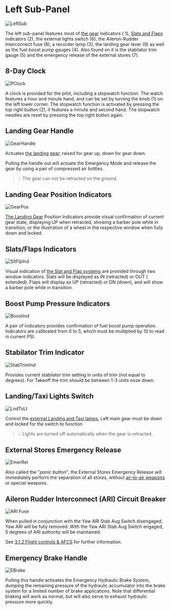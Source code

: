 # Left Sub-Panel

![LeftSub](../../img/pilot_left_sub_panel_overview.jpg)

The left sub-panel features most
of [the gear](../../systems/flight_controls_gear/gear_ground_handling.md) indicators (
1), [Slats and Flaps](../../systems/flight_controls_gear/flight_controls.md#slats-flap-system)
indicators (<num>2</num>), the external lights switch (<num>6</num>), the Aileron-Rudder
Interconnect fuse (<num>8</num>), a recorder
lamp (<num>3</num>), the landing gear lever (<num>9</num>) as well as the fuel boost pump
gauges (<num>4</num>). Also found on it is
the stabilator trim gauge (<num>5</num>) and the emergency release of the external stores
(<num>7</num>).

## 8-Day Clock

![PClock](../../img/pilot_clock.jpg)

A clock is provided for the pilot, including a stopwatch function. The watch features a hour and
minute hand, and can be set by turning
the knob (<num>1</num>) on the left lower corner. The stopwatch function is activated by pressing
the top
right button (<num>2</num>), it features a minute and second hand.
The stopwatch needles are reset by pressing the top right button again.

## Landing Gear Handle

![GearHandle](../../img/pilot_landing_gear_handle.jpg)

Actuates [the landing gear](../../systems/flight_controls_gear/gear_ground_handling.md); raised for
gear up, down for gear down.

Pulling the handle out will actuate the Emergency Mode and release the gear by
using a pair of compressed air bottles.

> 💡 The gear can not be retracted on the ground.

## Landing Gear Position Indicators

![GearPos](../../img/pilot_landing_gear_position_indicators.jpg)

[The Landing Gear](../../systems/flight_controls_gear/gear_ground_handling.md) Position Indicators
provide visual confirmation of current gear state, displaying UP when retracted, showing a barber
pole while in transition, or the illustration of a wheel in the respective window when fully down
and locked.

## Slats/Flaps Indicators

![SltFlpInd](../../img/pilot_slats_flaps_indicator.jpg)

Visual indication
of [the Slat and Flap systems](../../systems/flight_controls_gear/flight_controls.md#slats-flap-system)
are provided through two window indicators. Slats will be displayed as IN (retracted) or OUT (
extended). Flaps will display as UP (retracted) or DN (down), and will show a barber pole while
in transition.

## Boost Pump Pressure Indicators

![BoostInd](../../img/pilot_boost_pump_indicators.jpg)

A pair of indicators provides confirmation of fuel boost pump operation.
Indicators are calibrated from 0 to 5, which must be multiplied by 10 to read in
current PSI.

## Stabilator Trim Indicator

![StabTrimInd](../../img/pilot_stabilator_trim_indicator.jpg)

Provides current stabilator trim setting in units of trim (not equal to degrees). For Takeoff the
trim should be between 1-3 units nose down.

## Landing/Taxi Lights Switch

![LndTxLt](../../img/pilot_landing_taxi_lights.jpg)

Control the [external Landing and Taxi lamps.](../../systems/lighting.md) Left main gear must be
down and locked for the switch to function

> 💡 Lights are turned off automatically when the gear is retracted.

## External Stores Emergency Release

![EmerRel](../../img/pilot_external_stores_emergency_release.jpg)

Also called the "_panic button_", the External Stores Emergency Release will
immediately perform the separation of all stores, without [air-to-air
weapons](../../stores/air_to_air/overview.md) or special weapons.

## Aileron Rudder Interconnect (ARI) Circuit Breaker

![ARI Fuse](../../img/pilot_ari.jpg)

When pulled in conjunction with the Yaw ARI Stab Aug Switch disengaged, Yaw ARI
will be fully removed. With the Yaw ARI Stab Aug Switch engaged, 5 degrees of
ARI authority will be maintained.

See [3.1.2 Flight controls & AFCS](../../systems/flight_controls_gear/flight_controls.md#aileron-rudder-interconnect-ari)
for further information.

## Emergency Brake Handle

![EBrake](../../img/pilot_emergency_brake_handle.jpg)

Pulling this handle activates the Emergency Hydraulic Brake System, dumping the remaining pressure
of the hydraulic accumulator into the brake system for a limited number of brake applications. Note
that differential braking will work as normal, but will also serve to exhaust hydraulic pressure
more quickly.
